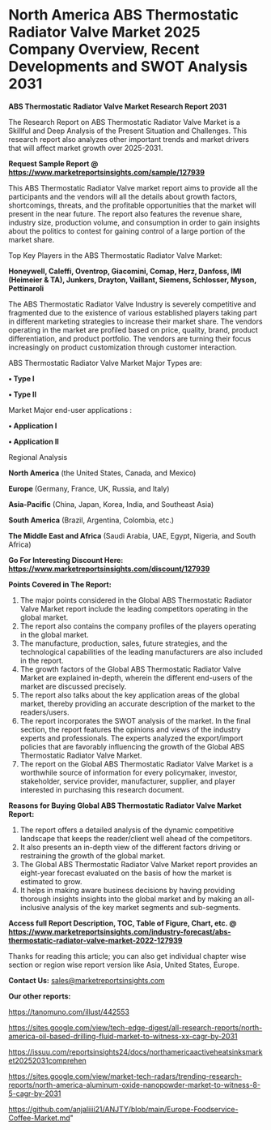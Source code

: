 # North America ABS Thermostatic Radiator Valve Market 2025 Company Overview, Recent Developments and SWOT Analysis 2031

<strong>ABS Thermostatic Radiator Valve Market Research Report 2031</strong>

The Research Report on ABS Thermostatic Radiator Valve Market is a Skillful and Deep Analysis of the Present Situation and Challenges. This research report also analyzes other important trends and market drivers that will affect market growth over 2025-2031.

<strong>Request Sample Report @ <a href=https://www.marketreportsinsights.com/sample/127939>https://www.marketreportsinsights.com/sample/127939</a></strong>

This ABS Thermostatic Radiator Valve market report aims to provide all the participants and the vendors will all the details about growth factors, shortcomings, threats, and the profitable opportunities that the market will present in the near future. The report also features the revenue share, industry size, production volume, and consumption in order to gain insights about the politics to contest for gaining control of a large portion of the market share.

Top Key Players in the ABS Thermostatic Radiator Valve Market:

<strong>Honeywell, Caleffi, Oventrop, Giacomini, Comap, Herz, Danfoss, IMI (Heimeier & TA), Junkers, Drayton, Vaillant, Siemens, Schlosser, Myson, Pettinaroli</strong>

The ABS Thermostatic Radiator Valve Industry is severely competitive and fragmented due to the existence of various established players taking part in different marketing strategies to increase their market share. The vendors operating in the market are profiled based on price, quality, brand, product differentiation, and product portfolio. The vendors are turning their focus increasingly on product customization through customer interaction.

ABS Thermostatic Radiator Valve Market Major Types are:

<strong>• Type I

• Type II</strong>

Market Major end-user applications :

<strong>• Application I

• Application II</strong>

Regional Analysis

</u><strong><b>North America</b></strong> (the United States, Canada, and Mexico)

<strong><b>Europe </b></strong>(Germany, France, UK, Russia, and Italy)

<strong><b>Asia-Pacific</b></strong> (China, Japan, Korea, India, and Southeast Asia)

<strong><b>South America</b></strong> (Brazil, Argentina, Colombia, etc.)

<strong><b>The Middle East and Africa</b></strong> (Saudi Arabia, UAE, Egypt, Nigeria, and South Africa)

<strong>Go For Interesting Discount Here: <a href=https://www.marketreportsinsights.com/discount/127939>https://www.marketreportsinsights.com/discount/127939</a></strong>

<strong>Points Covered in The Report:</strong>
<ol>
  <li>The major points considered in the Global ABS Thermostatic Radiator Valve Market report include the leading competitors operating in the global market.</li>
  <li>The report also contains the company profiles of the players operating in the global market.</li>
  <li>The manufacture, production, sales, future strategies, and the technological capabilities of the leading manufacturers are also included in the report.</li>
  <li>The growth factors of the Global ABS Thermostatic Radiator Valve Market are explained in-depth, wherein the different end-users of the market are discussed precisely.</li>
  <li>The report also talks about the key application areas of the global market, thereby providing an accurate description of the market to the readers/users.</li>
  <li>The report incorporates the SWOT analysis of the market. In the final section, the report features the opinions and views of the industry experts and professionals. The experts analyzed the export/import policies that are favorably influencing the growth of the Global ABS Thermostatic Radiator Valve Market.</li>
  <li>The report on the Global ABS Thermostatic Radiator Valve Market is a worthwhile source of information for every policymaker, investor, stakeholder, service provider, manufacturer, supplier, and player interested in purchasing this research document.</li>
</ol>
<strong>Reasons for Buying Global ABS Thermostatic Radiator Valve Market Report:</strong>

<ol>
  <li>The report offers a detailed analysis of the dynamic competitive landscape that keeps the reader/client well ahead of the competitors.</li>
  <li>It also presents an in-depth view of the different factors driving or restraining the growth of the global market.</li>
  <li>The Global ABS Thermostatic Radiator Valve Market report provides an eight-year forecast evaluated on the basis of how the market is estimated to grow.</li>
  <li>It helps in making aware business decisions by having providing thorough insights insights into the global market and by making an all-inclusive analysis of the key market segments and sub-segments.</li>
</ol>
<strong>Access full Report Description, TOC, Table of Figure, Chart, etc. @ <a href=https://www.marketreportsinsights.com/industry-forecast/abs-thermostatic-radiator-valve-market-2022-127939>https://www.marketreportsinsights.com/industry-forecast/abs-thermostatic-radiator-valve-market-2022-127939</a></strong>


Thanks for reading this article; you can also get individual chapter wise section or region wise report version like Asia, United States, Europe.

<strong>Contact Us:</strong>
sales@marketreportsinsights.com

<strong>Our other reports:</strong>

<a href=https://tanomuno.com/illust/442553>https://tanomuno.com/illust/442553</a>

<a href=https://sites.google.com/view/tech-edge-digest/all-research-reports/north-america-oil-based-drilling-fluid-market-to-witness-xx-cagr-by-2031>https://sites.google.com/view/tech-edge-digest/all-research-reports/north-america-oil-based-drilling-fluid-market-to-witness-xx-cagr-by-2031</a>

<a href=https://issuu.com/reportsinsights24/docs/northamericaactiveheatsinksmarket20252031comprehen>https://issuu.com/reportsinsights24/docs/northamericaactiveheatsinksmarket20252031comprehen</a>

<a href=https://sites.google.com/view/market-tech-radars/trending-research-reports/north-america-aluminum-oxide-nanopowder-market-to-witness-8-5-cagr-by-2031>https://sites.google.com/view/market-tech-radars/trending-research-reports/north-america-aluminum-oxide-nanopowder-market-to-witness-8-5-cagr-by-2031</a>

<a href=https://github.com/anjaliiii21/ANJTY/blob/main/Europe-Foodservice-Coffee-Market.md>https://github.com/anjaliiii21/ANJTY/blob/main/Europe-Foodservice-Coffee-Market.md</a>"
